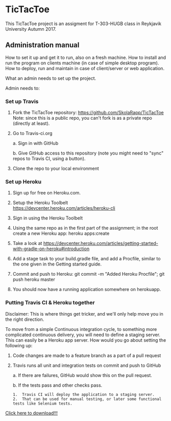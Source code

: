 # TicTacToe
This TicTacToe project is an assigment for T-303-HUGB class in Reykjavik University Autumn 2017.

## Administration manual 
How to set it up and get it to run, also on a
fresh machine. How to install and run the program on clients machine
(in case of simple desktop program). How to deploy, run and maintain
in case of client/server or web application.

What an admin needs to set up the project.

Admin needs to:

### Set up Travis

1. 	Fork the TicTacToe repository: https://github.com/SkolaRapp/TicTacToe
	Note: since this is a public repo, you can't fork is as a private repo
	(directly at least).

2.	Go to Travis-ci.org

	a.	Sign in with GitHub
	
	b.	Give GitHub access to this repository (note you might need to "sync" repos to Travis CI, using a button).

3.	Clone the repo to your local environment

### Set up Heroku

1.	Sign up for free on Heroku.com.

2.	Setup the Heroku Toolbelt https://devcenter.heroku.com/articles/heroku-cli

3.	Sign in using the Heroku Toolbelt

4.	Using the same repo as in the first part of the assignment; in the root create a new Heroku app: heroku	apps:create

5.	Take a look at https://devcenter.heroku.com/articles/getting-started-with-gradle-on-heroku#introduction

6.	Add a stage task to your build.gradle file, and add a Procfile, similar to the one given in the Getting started guide.

7.	Commit and push to Heroku: git	commit	-m	"Added	Heroku	Procfile"; git push heroku	master

8.	You should now have a running application somewhere on herokuapp.

### Putting Travis CI & Heroku together

Disclaimer: This is where things get tricker, and we'll only help move you in the right direction.

To move from a simple Continuous integration cycle, to something more complicated continuous delivery, you will need to define a staging server. This can easily be a Heroku app server. How would you go about setting the following up:

1.	Code changes are made to a feature branch as a part of a pull request

2.	Travis runs all unit and integration tests on commit and push to GitHub

	a.	If there are failures, GitHub would show this on the pull request.
	
	b.	If the tests pass and other checks pass.

		1.	Travis CI will deploy the application to a staging server.
		2.	That can be used for manual testing, or later some functional tests like Selenium tests.

		
<a href="https://gitprint.com/SkolaRapp/TicTacToe/blob/designreport/docs/adminManual.md?download">Click here to download!!!</a>